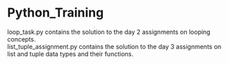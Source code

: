 # Python_Training

loop_task.py contains the solution to the day 2 assignments on looping concepts.<br>
list_tuple_assignment.py contains the solution to the day 3 assignments on list and tuple data types and their functions.

